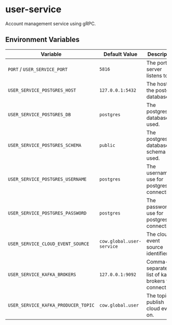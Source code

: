 # user-service

Account management service using gRPC.

## Environment Variables

| Variable | Default Value | Description |
| -------- | ------------- | ----------- |
| `PORT` / `USER_SERVICE_PORT` | `5816` | The port this server listens to. |
| `USER_SERVICE_POSTGRES_HOST` | `127.0.0.1:5432` | The host of the postgres database. |
| `USER_SERVICE_POSTGRES_DB` | `postgres` | The postgres database used. |
| `USER_SERVICE_POSTGRES_SCHEMA` | `public` | The postgres database schema used. |
| `USER_SERVICE_POSTGRES_USERNAME` | `postgres` | The username to use for postgres connections. |
| `USER_SERVICE_POSTGRES_PASSWORD` | `postgres` | The password to use for postgres connections. |
| `USER_SERVICE_CLOUD_EVENT_SOURCE` | `cow.global.user-service` | The cloud event source identifier. |
| `USER_SERVICE_KAFKA_BROKERS` | `127.0.0.1:9092` | Comma-separated list of kafka brokers to connect to. |
| `USER_SERVICE_KAFKA_PRODUCER_TOPIC` | `cow.global.user` | The topic to publish cloud events on. |
